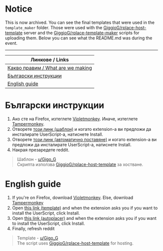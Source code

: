 # Notice  
This is now archived. You can see the final templates that were used in the `template_maker` folder. Those were used with the 
[GiggioG/rplace-host-template](https://github.com/GiggioG/rplace-host-template) server and the [GiggioG/rplace-template-maker](https://github.com/GiggioG/rplace-template-maker) scripts for uploading them. Below you can see what the README.md was during the event.

---
|Линкове / Links|
|--|
|[Какво правим / What are we making](https://r-place-2022-bulgaria.herokuapp.com/)|
|[Български инструкции](#български-инструкции)|
|[English guide](#english-guide)|
# Български инструкции
1. Ако сте на Firefox, изтеглете [Violetmonkey](https://addons.mozilla.org/en-US/firefox/addon/violentmonkey/). Иначе, изтеглете [Tampermonkey](https://chrome.google.com/webstore/detail/tampermonkey/dhdgffkkebhmkfjojejmpbldmpobfkfo?hl=en).
2. Отворете [този линк (шаблон)](https://github.com/GiggioG/rplace-2023-bulgaria/raw/main/template-script.user.js) и когато extension-а ви предложи да инсталирате UserScript-а, натиснете Install.
3. Отворете [този линк (автоматично поставяне)](https://github.com/GiggioG/rplace-2023-bulgaria/raw/main/autoplacer-script.user.js) и когато extension-а ви предложи да инсталирате UserScript-а, натиснете Install.
4. Накрая презаредете reddit.
> Шаблон - [u/Gigo_G](https://reddit.com/u/Gigo_G)  
> Скрипта използва [GiggioG/rplace-host-template](https://github.com/GiggioG/rplace-host-template) за хостване.
# English guide
1. If you're on Firefox, download [Violetmonkey](https://addons.mozilla.org/en-US/firefox/addon/violentmonkey/). Else, download [Tampermonkey](https://chrome.google.com/webstore/detail/tampermonkey/dhdgffkkebhmkfjojejmpbldmpobfkfo?hl=en)
2. Open [this link (template)](https://github.com/GiggioG/rplace-2023-bulgaria/raw/main/template-script.user.js) and when the extension asks you if you want to install the UserScript, click Install.
3. Open [this link (autoplacer)](https://github.com/GiggioG/rplace-2023-bulgaria/raw/main/autoplacer-script.user.js) and when the extension asks you if you want to install the UserScript, click Install.
5. Finally, refresh reddit
> Template - [u/Gigo_G](https://reddit.com/u/Gigo_G)  
> The script uses [GiggioG/rplace-host-template](https://github.com/GiggioG/rplace-host-template) for hosting.